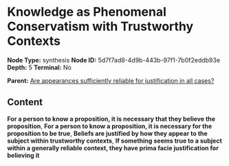 # Knowledge as Phenomenal Conservatism with Trustworthy Contexts

**Node Type:** synthesis
**Node ID:** 5d7f7ad8-4d9b-443b-97f1-7b0f2eddb93e
**Depth:** 5
**Terminal:** No

**Parent:** [Are appearances sufficiently reliable for justification in all cases?](are-appearances-sufficiently-reliable-for-justification-in-all-cases-antithesis-e46c4b06-f0dc-4ace-8838-e3dc660e04f8.md)

## Content

**For a person to know a proposition, it is necessary that they believe the proposition**, **For a person to know a proposition, it is necessary for the proposition to be true**, **Beliefs are justified by how they appear to the subject within trustworthy contexts**, **If something seems true to a subject within a generally reliable context, they have prima facie justification for believing it**
